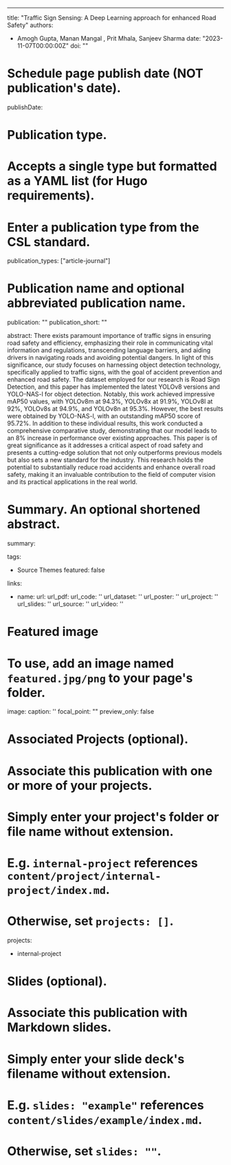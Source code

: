 ---
title: "Traffic Sign Sensing: A Deep Learning approach for enhanced Road Safety"
authors:
- Amogh Gupta, Manan Mangal , Prit Mhala, Sanjeev Sharma
date: "2023-11-07T00:00:00Z"
doi: ""

# Schedule page publish date (NOT publication's date).
publishDate: 

# Publication type.
# Accepts a single type but formatted as a YAML list (for Hugo requirements).
# Enter a publication type from the CSL standard.
publication_types: ["article-journal"]

# Publication name and optional abbreviated publication name.
publication: ""
publication_short: ""

abstract: There exists paramount importance of traffic signs in ensuring road safety and efficiency, emphasizing their role in communicating vital information and regulations, transcending language barriers, and aiding drivers in navigating roads and avoiding potential dangers. In light of this significance, our study focuses on harnessing object detection technology, specifically applied to traffic signs, with the goal of accident prevention and enhanced road safety. The dataset employed for our research is Road Sign Detection, and this paper has implemented the latest YOLOv8 versions and YOLO-NAS-l for object detection. Notably, this work achieved impressive mAP50 values, with YOLOv8m at 94.3%, YOLOv8x at 91.9%, YOLOv8l at 92%, YOLOv8s at 94.9%, and YOLOv8n at 95.3%. However, the best results were obtained by YOLO-NAS-l, with an outstanding mAP50 score of 95.72%. In addition to these individual results, this work conducted a comprehensive comparative study, demonstrating that our model leads to an 8% increase in performance over existing approaches. This paper is of great significance as it addresses a critical aspect of road safety and presents a cutting-edge solution that not only outperforms previous models but also sets a new standard for the industry. This research holds the potential to substantially reduce road accidents and enhance overall road safety, making it an invaluable contribution to the field of computer vision and its practical applications in the real world.

# Summary. An optional shortened abstract.
summary: 

tags:
- Source Themes
featured: false


links:
- name:
  url: 
url_pdf: 
url_code: ''
url_dataset: ''
url_poster: ''
url_project: ''
url_slides: ''
url_source: ''
url_video: ''

# Featured image
# To use, add an image named `featured.jpg/png` to your page's folder. 
image:
  caption: ''
  focal_point: ""
  preview_only: false

# Associated Projects (optional).
#   Associate this publication with one or more of your projects.
#   Simply enter your project's folder or file name without extension.
#   E.g. `internal-project` references `content/project/internal-project/index.md`.
#   Otherwise, set `projects: []`.
projects:
- internal-project

# Slides (optional).
#   Associate this publication with Markdown slides.
#   Simply enter your slide deck's filename without extension.
#   E.g. `slides: "example"` references `content/slides/example/index.md`.
#   Otherwise, set `slides: ""`.

